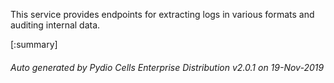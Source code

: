 






This service provides endpoints for extracting logs in various formats and auditing internal data.

[:summary]

###### Auto generated by Pydio Cells Enterprise Distribution v2.0.1 on 19-Nov-2019
